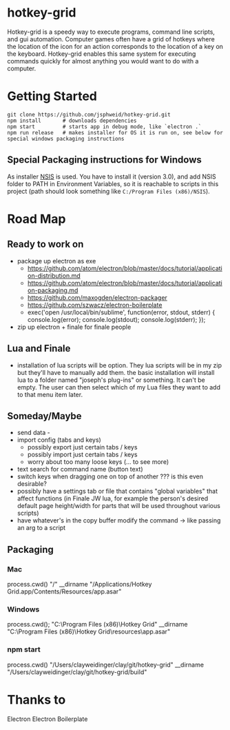 # hotkey-grid

Hotkey-grid is a speedy way to execute programs, command line scripts, and gui automation. Computer games often have a grid of hotkeys where the location of the icon for an action corresponds to the location of a key on the keyboard. Hotkey-grid enables this same system for executing commands quickly for almost anything you would want to do with a computer.

# Getting Started

```
git clone https://github.com/jsphweid/hotkey-grid.git
npm install       # downloads dependencies
npm start         # starts app in debug mode, like `electron .`
npm run release	  # makes installer for OS it is run on, see below for special windows packaging instructions
```

## Special Packaging instructions for Windows
As installer [NSIS](http://nsis.sourceforge.net/Main_Page) is used. You have to install it (version 3.0), and add NSIS folder to PATH in Environment Variables, so it is reachable to scripts in this project (path should look something like `C:/Program Files (x86)/NSIS`).

# Road Map

## Ready to work on 

- package up electron as exe
  - https://github.com/atom/electron/blob/master/docs/tutorial/application-distribution.md
  - https://github.com/atom/electron/blob/master/docs/tutorial/application-packaging.md
  - https://github.com/maxogden/electron-packager
  - https://github.com/szwacz/electron-boilerplate
  - exec('open /usr/local/bin/sublime', function(error, stdout, stderr) { console.log(error); console.log(stdout); console.log(stderr); });
- zip up electron + finale for finale people

## Lua and Finale

- installation of lua scripts will be option.  They lua scripts will be in my zip but they'll have to manually add them. the basic installation will install lua to a folder named "joseph's plug-ins" or something.  It can't be empty.  The user can then select which of my Lua files they want to add to that menu item later.

## Someday/Maybe

- send data - 
- import config (tabs and keys)
  - possibly export just certain tabs / keys
  - possibly import just certain tabs / keys
  - worry about too many loose keys (... to see more)
- text search for command name (button text)
- switch keys when dragging one on top of another ??? is this even desirable?
- possibly have a settings tab or file that contains "global variables" that affect functions (in Finale JW lua, for example the person's desired default page height/width for parts that will be used throughout various scripts)
- have whatever's in the copy buffer modify the command -> like passing an arg to a script


## Packaging

### Mac
process.cwd()
"/"
__dirname
"/Applications/Hotkey Grid.app/Contents/Resources/app.asar"

### Windows
process.cwd();
"C:\Program Files (x86)\Hotkey Grid"
__dirname
"C:\Program Files (x86)\Hotkey Grid\resources\app.asar"


### npm start
process.cwd()
"/Users/clayweidinger/clay/git/hotkey-grid"
__dirname
"/Users/clayweidinger/clay/git/hotkey-grid/build"

# Thanks to
Electron
Electron Boilerplate
